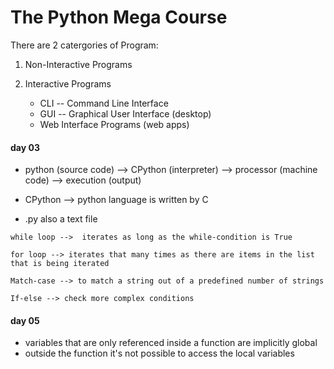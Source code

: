 # The Python Mega Course
There are 2 catergories of Program:
1. Non-Interactive Programs

2. Interactive Programs
    - CLI -- Command Line Interface
    - GUI -- Graphical User Interface (desktop)
    - Web Interface Programs (web apps)

#### day 03
- python (source code) --> CPython (interpreter) --> processor (machine code) --> execution (output)

- CPython --> python language is written by C

- .py also a text file

```
while loop -->  iterates as long as the while-condition is True

for loop --> iterates that many times as there are items in the list that is being iterated

Match-case --> to match a string out of a predefined number of strings

If-else --> check more complex conditions
```

#### day 05
- variables that are only referenced inside a function are implicitly global
- outside the function it's not possible to access the local variables